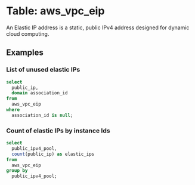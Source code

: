 # Table: aws_vpc_eip

An Elastic IP address is a static, public IPv4 address designed for dynamic cloud computing.

## Examples

### List of unused elastic IPs

```sql
select
  public_ip,
  domain association_id
from
  aws_vpc_eip
where
  association_id is null;
```


### Count of elastic IPs by instance Ids

```sql
select
  public_ipv4_pool,
  count(public_ip) as elastic_ips
from
  aws_vpc_eip
group by
  public_ipv4_pool;
```
